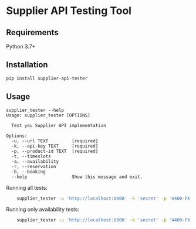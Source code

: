 # Supplier API Testing Tool

## Requirements

Python 3.7+

## Installation

```sh
pip install supplier-api-tester
```

## Usage

```
supplier_tester --help
Usage: supplier_tester [OPTIONS]

  Test you Supplier API implementation

Options:
  -u, --url TEXT         [required]
  -k, --api-key TEXT     [required]
  -p, --product-id TEXT  [required]
  -t, --timeslots
  -a, --availability
  -r, --reservation
  -b, --booking
  --help                 Show this message and exit.
```

Running all tests:

```sh
    supplier_tester -u 'http://localhost:8000' -k 'secret' -p 'A400-FX'
```

Running only availability tests:

```sh
    supplier_tester -u 'http://localhost:8000' -k 'secret' -p 'A400-FX' -a
```
